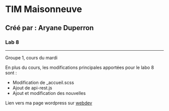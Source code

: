 # TIM Maisonneuve #
## Créé par : Aryane Duperron ##
### Lab 8 ###
--------------------------------
Groupe 1, cours du mardi

En plus du cours, les modifications principales apportées pour le labo 8 sont :
- Modification de _accueil.scss
- Ajout de api-rest.js
- Ajout et modification des nouvelles

Lien vers ma page wordpress sur [webdev](https://e1724050.webdev.cmaisonneuve.qc.ca/tim)
